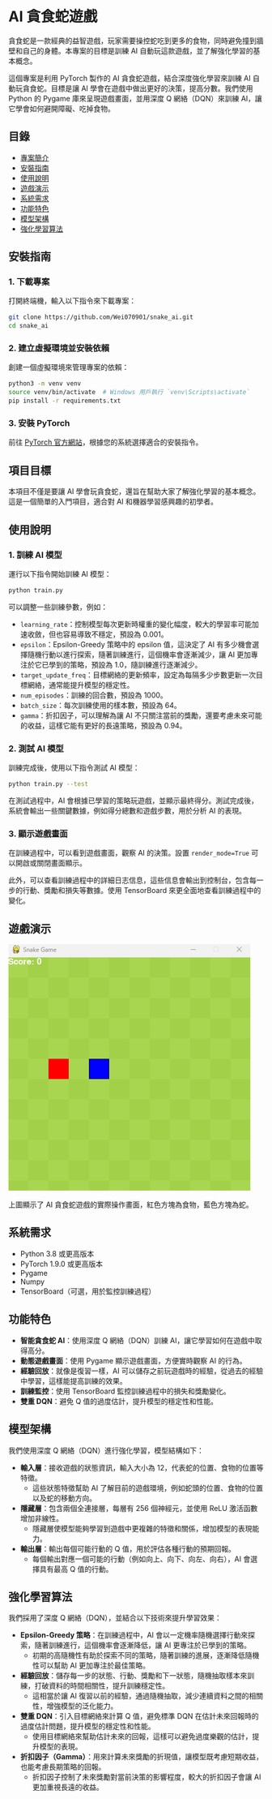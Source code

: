 # AI 貪食蛇遊戲

貪食蛇是一款經典的益智遊戲，玩家需要操控蛇吃到更多的食物，同時避免撞到牆壁和自己的身體。本專案的目標是訓練 AI 自動玩這款遊戲，並了解強化學習的基本概念。

這個專案是利用 PyTorch 製作的 AI 貪食蛇遊戲，結合深度強化學習來訓練 AI 自動玩貪食蛇。目標是讓 AI 學會在遊戲中做出更好的決策，提高分數。我們使用 Python 的 Pygame 庫來呈現遊戲畫面，並用深度 Q 網絡（DQN）來訓練 AI，讓它學會如何避開障礙、吃掉食物。

## 目錄

- [專案簡介](#專案簡介)
- [安裝指南](#安裝指南)
- [使用說明](#使用說明)
- [遊戲演示](#遊戲演示)
- [系統需求](#系統需求)
- [功能特色](#功能特色)
- [模型架構](#模型架構)
- [強化學習算法](#強化學習算法)

## 安裝指南

### 1. 下載專案

打開終端機，輸入以下指令來下載專案：

```bash
git clone https://github.com/Wei070901/snake_ai.git
cd snake_ai
```

### 2. 建立虛擬環境並安裝依賴

創建一個虛擬環境來管理專案的依賴：

```bash
python3 -m venv venv
source venv/bin/activate  # Windows 用戶執行 `venv\Scripts\activate`
pip install -r requirements.txt
```

### 3. 安裝 PyTorch

前往 [PyTorch 官方網站](https://pytorch.org/)，根據您的系統選擇適合的安裝指令。

## 項目目標

本項目不僅是要讓 AI 學會玩貪食蛇，還旨在幫助大家了解強化學習的基本概念。這是一個簡單的入門項目，適合對 AI 和機器學習感興趣的初學者。

## 使用說明

### 1. 訓練 AI 模型

運行以下指令開始訓練 AI 模型：

```bash
python train.py
```

可以調整一些訓練參數，例如：

- `learning_rate`：控制模型每次更新時權重的變化幅度，較大的學習率可能加速收斂，但也容易導致不穩定，預設為 0.001。
- `epsilon`：Epsilon-Greedy 策略中的 epsilon 值，這決定了 AI 有多少機會選擇隨機行動以進行探索，隨著訓練進行，這個機率會逐漸減少，讓 AI 更加專注於它已學到的策略，預設為 1.0，隨訓練進行逐漸減少。
- `target_update_freq`：目標網絡的更新頻率，設定為每隔多少步數更新一次目標網絡，通常能提升模型的穩定性。
- `num_episodes`：訓練的回合數，預設為 1000。
- `batch_size`：每次訓練使用的樣本數，預設為 64。
- `gamma`：折扣因子，可以理解為讓 AI 不只關注當前的獎勵，還要考慮未來可能的收益，這樣它能有更好的長遠策略，預設為 0.94。

### 2. 測試 AI 模型

訓練完成後，使用以下指令測試 AI 模型：

```bash
python train.py --test
```

在測試過程中，AI 會根據已學習的策略玩遊戲，並顯示最終得分。測試完成後，系統會輸出一些關鍵數據，例如得分總數和遊戲步數，用於分析 AI 的表現。

### 3. 顯示遊戲畫面

在訓練過程中，可以看到遊戲畫面，觀察 AI 的決策。設置 `render_mode=True` 可以開啟或關閉畫面顯示。

此外，可以查看訓練過程中的詳細日志信息，這些信息會輸出到控制台，包含每一步的行動、獎勵和損失等數據。使用 TensorBoard 來更全面地查看訓練過程中的變化。

## 遊戲演示

![AI 貪食蛇遊戲演示](./game.gif)

上圖顯示了 AI 貪食蛇遊戲的實際操作畫面，紅色方塊為食物，藍色方塊為蛇。

## 系統需求

- Python 3.8 或更高版本
- PyTorch 1.9.0 或更高版本
- Pygame
- Numpy
- TensorBoard（可選，用於監控訓練過程）

## 功能特色

- **智能貪食蛇 AI**：使用深度 Q 網絡（DQN）訓練 AI，讓它學習如何在遊戲中取得高分。
- **動態遊戲畫面**：使用 Pygame 顯示遊戲畫面，方便實時觀察 AI 的行為。
- **經驗回放**：就像是復習一樣，AI 可以儲存之前玩遊戲時的經驗，從過去的經驗中學習，這樣能提高訓練的效果。
- **訓練監控**：使用 TensorBoard 監控訓練過程中的損失和獎勵變化。
- **雙重 DQN**：避免 Q 值的過度估計，提升模型的穩定性和性能。

## 模型架構

我們使用深度 Q 網絡（DQN）進行強化學習，模型結構如下：

- **輸入層**：接收遊戲的狀態資訊，輸入大小為 12，代表蛇的位置、食物的位置等特徵。
  - 這些狀態特徵幫助 AI 了解目前的遊戲環境，例如蛇頭的位置、食物的位置以及蛇的移動方向。
- **隱藏層**：包含兩個全連接層，每層有 256 個神經元，並使用 ReLU 激活函數增加非線性。
  - 隱藏層使模型能夠學習到遊戲中更複雜的特徵和關係，增加模型的表現能力。
- **輸出層**：輸出每個可能行動的 Q 值，用於評估各種行動的預期回報。
  - 每個輸出對應一個可能的行動（例如向上、向下、向左、向右），AI 會選擇具有最高 Q 值的行動。

## 強化學習算法

我們採用了深度 Q 網絡（DQN），並結合以下技術來提升學習效果：

- **Epsilon-Greedy 策略**：在訓練過程中，AI 會以一定機率隨機選擇行動來探索，隨著訓練進行，這個機率會逐漸降低，讓 AI 更專注於已學到的策略。
  - 初期的高隨機性有助於探索不同的策略，隨著訓練的進展，逐漸降低隨機性可以幫助 AI 更加專注於最佳策略。
- **經驗回放**：儲存每一步的狀態、行動、獎勵和下一狀態，隨機抽取樣本來訓練，打破資料的時間相關性，提升訓練穩定性。
  - 這相當於讓 AI 復習以前的經驗，通過隨機抽取，減少連續資料之間的相關性，增強模型的泛化能力。
- **雙重 DQN**：引入目標網絡來計算 Q 值，避免標準 DQN 在估計未來回報時的過度估計問題，提升模型的穩定性和性能。
  - 使用目標網絡來幫助估計未來的回報，這樣可以避免過度樂觀的估計，提升模型的表現。
- **折扣因子（Gamma）**：用來計算未來獎勵的折現值，讓模型既考慮短期收益，也能考慮長期策略的回報。
  - 折扣因子控制了未來獎勵對當前決策的影響程度，較大的折扣因子會讓 AI 更加重視長遠的收益。
